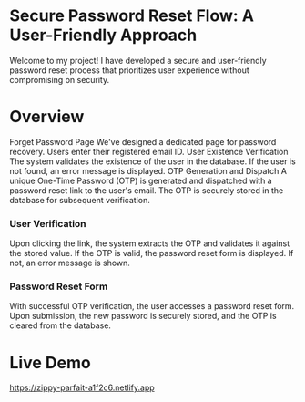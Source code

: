 # Secure Password Reset Flow: A User-Friendly Approach
Welcome to my project! I have developed a secure and user-friendly password reset process that prioritizes user experience without compromising on security.

# Overview
Forget Password Page
We've designed a dedicated page for password recovery. Users enter their registered email ID. User Existence Verification The system validates the existence of the user in the database. If the user is not found, an error message is displayed. OTP Generation and Dispatch A unique One-Time Password (OTP) is generated and dispatched with a password reset link to the user's email. The OTP is securely stored in the database for subsequent verification.

### User Verification
Upon clicking the link, the system extracts the OTP and validates it against the stored value. If the OTP is valid, the password reset form is displayed. If not, an error message is shown.

### Password Reset Form
With successful OTP verification, the user accesses a password reset form. Upon submission, the new password is securely stored, and the OTP is cleared from the database.

# Live Demo
https://zippy-parfait-a1f2c6.netlify.app
